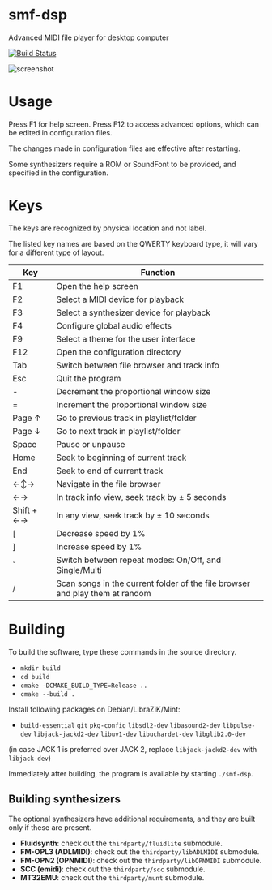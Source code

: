 # smf-dsp

Advanced MIDI file player for desktop computer

[![Build Status](https://travis-ci.com/jpcima/smf-dsp.svg?branch=master)](https://travis-ci.com/jpcima/smf-dsp)

![screenshot](docs/screen.png)

# Usage

Press F1 for help screen.
Press F12 to access advanced options, which can be edited in configuration files.

The changes made in configuration files are effective after restarting.

Some synthesizers require a ROM or SoundFont to be provided, and specified in the configuration.

# Keys

The keys are recognized by physical location and not label.

The listed key names are based on the QWERTY keyboard type, it will vary for a different type of layout.

| Key        | Function                                                                     |
|------------|------------------------------------------------------------------------------|
| F1         | Open the help screen                                                         |
| F2         | Select a MIDI device for playback                                            |
| F3         | Select a synthesizer device for playback                                     |
| F4         | Configure global audio effects                                               |
| F9         | Select a theme for the user interface                                        |
| F12        | Open the configuration directory                                             |
| Tab        | Switch between file browser and track info                                   |
| Esc        | Quit the program                                                             |
| -          | Decrement the proportional window size                                       |
| =          | Increment the proportional window size                                       |
| Page ↑     | Go to previous track in playlist/folder                                      |
| Page ↓     | Go to next track in playlist/folder                                          |
| Space      | Pause or unpause                                                             |
| Home       | Seek to beginning of current track                                           |
| End        | Seek to end of current track                                                 |
| ←↕→        | Navigate in the file browser                                                 |
| ←→         | In track info view, seek track by ± 5 seconds                                |
| Shift + ←→ | In any view, seek track by ± 10 seconds                                      |
| [          | Decrease speed by 1%                                                         |
| ]          | Increase speed by 1%                                                         |
| `          | Switch between repeat modes: On/Off, and Single/Multi                        |
| /          | Scan songs in the current folder of the file browser and play them at random |

# Building

To build the software, type these commands in the source directory.

- `mkdir build`
- `cd build`
- `cmake -DCMAKE_BUILD_TYPE=Release ..`
- `cmake --build .`

Install following packages on Debian/LibraZiK/Mint:

- `build-essential` `git` `pkg-config` `libsdl2-dev` `libasound2-dev` `libpulse-dev` `libjack-jackd2-dev` `libuv1-dev` `libuchardet-dev` `libglib2.0-dev`

(in case JACK 1 is preferred over JACK 2, replace `libjack-jackd2-dev` with `libjack-dev`)

Immediately after building, the program is available by starting `./smf-dsp`.

## Building synthesizers

The optional synthesizers have additional requirements, and they are built only if these are present.

- **Fluidsynth**: check out the `thirdparty/fluidlite` submodule.
- **FM-OPL3 (ADLMIDI)**: check out the `thirdparty/libADLMIDI` submodule.
- **FM-OPN2 (OPNMIDI)**: check out the `thirdparty/libOPNMIDI` submodule.
- **SCC (emidi)**: check out the `thirdparty/scc` submodule.
- **MT32EMU**: check out the `thirdparty/munt` submodule.
